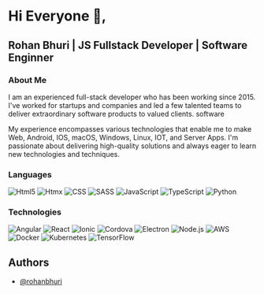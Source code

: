 
# Hi Everyone 👋,
## Rohan Bhuri | JS Fullstack Developer | Software Enginner

### About Me
I am an experienced full-stack developer who has been working since 2015. I've worked for startups and companies and led a few talented teams to deliver extraordinary software products to valued clients. software

My experience encompasses various technologies that enable me to make Web, Android, IOS, macOS, Windows, Linux, IOT, and Server Apps. I'm passionate about delivering high-quality solutions and always eager to learn new technologies and techniques.

### Languages

![Html5](https://img.shields.io/badge/-Html5-000?&logo=html5)
![Htmx](https://img.shields.io/badge/-Htmx-000?&logo=htmx)
![CSS](https://img.shields.io/badge/-CSS-000?&logo=csswizardry)
![SASS](https://img.shields.io/badge/-SASS-000?&logo=sass)
![JavaScript](https://img.shields.io/badge/-JavaScript-000?&logo=JavaScript)
![TypeScript](https://img.shields.io/badge/-TypeScript-000?&logo=TypeScript)
![Python](https://img.shields.io/badge/-Python-000?&logo=Python)

### Technologies

![Angular](https://img.shields.io/badge/-Angular-000?&logo=Angular&logoColor=red)
![React](https://img.shields.io/badge/-React-000?&logo=React)
![Ionic](https://img.shields.io/badge/-Ionic-000?&logo=ionic)
![Cordova](https://img.shields.io/badge/-Cordova-000?&logo=apachecordova)
![Electron](https://img.shields.io/badge/-React-000?&logo=React)
![Node.js](https://img.shields.io/badge/-Node.js-000?&logo=node.js)
![AWS](https://img.shields.io/badge/-AWS-000?&logo=amazonwebservices&logoColor=F90)
![Docker](https://img.shields.io/badge/-Docker-000?&logo=Docker)
![Kubernetes](https://img.shields.io/badge/-Kubernetes-000?&logo=Kubernetes)
![TensorFlow](https://img.shields.io/badge/-TensorFlow-000?&logo=TensorFlow)


## Authors

- [@rohanbhuri](https://www.github.com/rohanbhuri)


